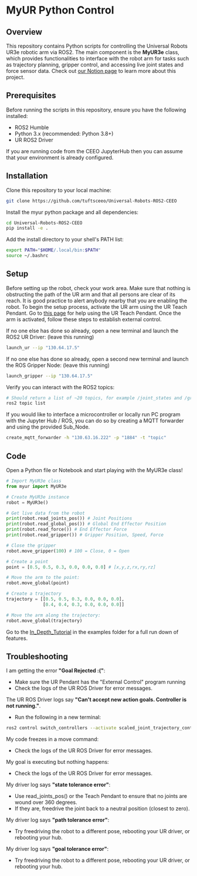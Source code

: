 # MyUR Python Control

## Overview

This repository contains Python scripts for controlling the Universal Robots UR3e robotic arm via ROS2. The main component is the **MyUR3e** class, which provides functionalities to interface with the robot arm for tasks such as trajectory planning, gripper control, and accessing live joint states and force sensor data. Check out [our Notion page](https://fetlab.notion.site/UR3e-Robot-Arm-16afcd0dec6648f0b090a2a0807abf8c?pvs=4) to learn more about this project.

## Prerequisites

Before running the scripts in this repository, ensure you have the following installed:

- ROS2 Humble
- Python 3.x (recommended: Python 3.8+)
- UR ROS2 Driver

If you are running code from the CEEO JupyterHub then you can assume that your environment is already configured.

## Installation

Clone this repository to your local machine:

```bash
git clone https://github.com/tuftsceeo/Universal-Robots-ROS2-CEEO
```

Install the myur python package and all dependencies:

```bash
cd Universal-Robots-ROS2-CEEO
pip install -e .
```

Add the install directory to your shell's PATH list:
```bash
export PATH="$HOME/.local/bin:$PATH"
source ~/.bashrc
```

## Setup

Before setting up the robot, check your work area. Make sure that nothing is obstructing the path of the UR arm and that all persons are clear of its reach. It is good practice to alert anybody nearby that you are enabling the robot. To begin the setup process, activate the UR arm using the UR Teach Pendant. Go to [this page](https://github.com/tuftsceeo/Universal-Robots-ROS2-CEEO/blob/main/URTeachPendant.md) for help using the UR Teach Pendant. Once the arm is activated, follow these steps to establish external control.

If no one else has done so already, open a new terminal and launch the ROS2 UR Driver: (leave this running)
```bash
launch_ur --ip "130.64.17.5"
```

If no one else has done so already, open a second new terminal and launch the ROS Gripper Node: (leave this running)
```bash
launch_gripper --ip "130.64.17.5"
```

Verify you can interact with the ROS2 topics:
```bash
# Should return a list of ~20 topics, for example /joint_states and /gripper/control
ros2 topic list
```

If you would like to interface a microcontroller or locally run PC program with the Jupyter Hub / ROS, you can do so by creating a MQTT forwarder and using the provided Sub_Node.
```bash
create_mqtt_forwarder -h "130.63.16.222" -p "1884" -t "topic"
```

## Code

Open a Python file or Notebook and start playing with the MyUR3e class!
```python
# Import MyUR3e class
from myur import MyUR3e

# Create MyUR3e instance
robot = MyUR3e()

# Get live data from the robot
print(robot.read_joints_pos()) # Joint Positions
print(robot.read_global_pos()) # Global End Effector Position
print(robot.read_force()) # End Effector Force
print(robot.read_gripper()) # Gripper Position, Speed, Force

# Close the gripper
robot.move_gripper(100) # 100 = Close, 0 = Open

# Create a point
point = [0.5, 0.5, 0.3, 0.0, 0.0, 0.0] # [x,y,z,rx,ry,rz]

# Move the arm to the point:
robot.move_global(point)

# Create a trajectory
trajectory = [[0.5, 0.5, 0.3, 0.0, 0.0, 0.0],
              [0.4, 0.4, 0.3, 0.0, 0.0, 0.0]]

# Move the arm along the trajectory:
robot.move_global(trajectory)
```
Go to the [In_Depth_Tutorial](https://github.com/tuftsceeo/Universal-Robots-ROS2-CEEO/blob/6d0b88f86543e63ce5a9f9999cb61271c0f339b7/examples/In_Depth_Tutorial.ipynb) in the examples folder for a full run down of features.

## Troubleshooting ##

I am getting the error **"Goal Rejected :("**:
  - Make sure the UR Pendant has the "External Control" program running
  - Check the logs of the UR ROS Driver for error messages.

The UR ROS Driver logs say **"Can't accept new action goals. Controller is not running."**.
  - Run the following in a new terminal:
```bash
ros2 control switch_controllers --activate scaled_joint_trajectory_controller
```

My code freezes in a move command:
  - Check the logs of the UR ROS Driver for error messages.

My goal is executing but nothing happens:
  - Check the logs of the UR ROS Driver for error messages.

My driver log says **"state tolerance error"**:
  - Use read_joints_pos() or the Teach Pendant to ensure that no joints are wound over 360 degrees.
  - If they are, freedrive the joint back to a neutral position (closest to zero).

My driver log says **"path tolerance error"**:
  - Try freedriving the robot to a different pose, rebooting your UR driver, or rebooting your hub.

My driver log says **"goal tolerance error"**:
  - Try freedriving the robot to a different pose, rebooting your UR driver, or rebooting your hub.
